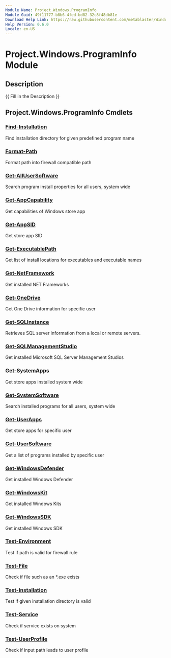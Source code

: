 ```yaml
---
Module Name: Project.Windows.ProgramInfo
Module Guid: 49f11777-b8b6-4fed-bd82-32c8f48db81e
Download Help Link: https://raw.githubusercontent.com/metablaster/WindowsFirewallRuleset/develop/Config/Content/0.6.0
Help Version: 0.6.0
Locale: en-US
---
```


# Project.Windows.ProgramInfo Module
## Description
{{ Fill in the Description }}

## Project.Windows.ProgramInfo Cmdlets
### [Find-Installation](Find-Installation.md)
Find installation directory for given predefined program name

### [Format-Path](Format-Path.md)
Format path into firewall compatible path

### [Get-AllUserSoftware](Get-AllUserSoftware.md)
Search program install properties for all users, system wide

### [Get-AppCapability](Get-AppCapability.md)
Get capabilities of Windows store app

### [Get-AppSID](Get-AppSID.md)
Get store app SID

### [Get-ExecutablePath](Get-ExecutablePath.md)
Get list of install locations for executables and executable names

### [Get-NetFramework](Get-NetFramework.md)
Get installed NET Frameworks

### [Get-OneDrive](Get-OneDrive.md)
Get One Drive information for specific user

### [Get-SQLInstance](Get-SQLInstance.md)
Retrieves SQL server information from a local or remote servers.

### [Get-SQLManagementStudio](Get-SQLManagementStudio.md)
Get installed Microsoft SQL Server Management Studios

### [Get-SystemApps](Get-SystemApps.md)
Get store apps installed system wide

### [Get-SystemSoftware](Get-SystemSoftware.md)
Search installed programs for all users, system wide

### [Get-UserApps](Get-UserApps.md)
Get store apps for specific user

### [Get-UserSoftware](Get-UserSoftware.md)
Get a list of programs installed by specific user

### [Get-WindowsDefender](Get-WindowsDefender.md)
Get installed Windows Defender

### [Get-WindowsKit](Get-WindowsKit.md)
Get installed Windows Kits

### [Get-WindowsSDK](Get-WindowsSDK.md)
Get installed Windows SDK

### [Test-Environment](Test-Environment.md)
Test if path is valid for firewall rule

### [Test-File](Test-File.md)
Check if file such as an *.exe exists

### [Test-Installation](Test-Installation.md)
Test if given installation directory is valid

### [Test-Service](Test-Service.md)
Check if service exists on system

### [Test-UserProfile](Test-UserProfile.md)
Check if input path leads to user profile

